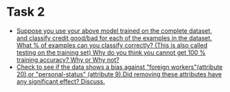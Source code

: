 # Task 2
- [Suppose you use your above model trained on the complete dataset, and classify credit good/bad for each of the examples in the dataset. What % of examples can you classify correctly? (This is also called testing on the training set) Why do you think you cannot get 100 % training accuracy? Why or Why not?](https://github.com/prabhasg03/Task-Codes/tree/Data-Warehousing-and-Data-Mining/DWDM/Task%202/2a)
- [Check to see if the data shows a bias against "foreign workers"(attribute 20),or "personal-status" (attribute 9).Did removing these attributes have any significant effect? Discuss.](https://github.com/prabhasg03/Task-Codes/tree/Data-Warehousing-and-Data-Mining/DWDM/Task%202/2b)
